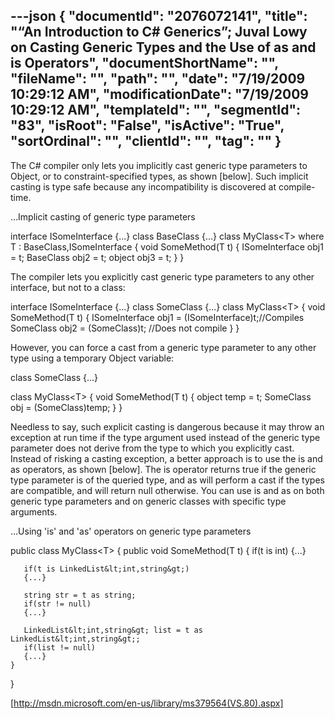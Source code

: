 ---json
{
  "documentId": "2076072141",
  "title": "“An Introduction to C# Generics”; Juval Lowy on Casting Generic Types and the Use of as and is Operators",
  "documentShortName": "",
  "fileName": "",
  "path": "",
  "date": "7/19/2009 10:29:12 AM",
  "modificationDate": "7/19/2009 10:29:12 AM",
  "templateId": "",
  "segmentId": "83",
  "isRoot": "False",
  "isActive": "True",
  "sortOrdinal": "",
  "clientId": "",
  "tag": ""
}
---

The C# compiler only lets you implicitly cast generic type parameters to Object, or to constraint-specified types, as shown [below]. Such implicit casting is type safe because any incompatibility is discovered at compile-time.

…Implicit casting of generic type parameters

interface ISomeInterface
{...}
class BaseClass
{...}
class MyClass&lt;T&gt; where T : BaseClass,ISomeInterface
{
    void SomeMethod(T t)
    {
        ISomeInterface obj1 = t;
        BaseClass      obj2 = t;
        object         obj3 = t;
    }
}

The compiler lets you explicitly cast generic type parameters to any other interface, but not to a class:

interface ISomeInterface
{...}
class SomeClass
{...}
class MyClass&lt;T&gt; 
{
    void SomeMethod(T t)
    {
        ISomeInterface obj1 = (ISomeInterface)t;//Compiles
        SomeClass      obj2 = (SomeClass)t;     //Does not compile
    }
}

However, you can force a cast from a generic type parameter to any other type using a temporary Object variable:

class SomeClass
{...}

class MyClass&lt;T&gt; 
{
    void SomeMethod(T t)
    {
        object temp = t;
        SomeClass obj = (SomeClass)temp;
    }
}

Needless to say, such explicit casting is dangerous because it may throw an exception at run time if the type argument used instead of the generic type parameter does not derive from the type to which you explicitly cast. Instead of risking a casting exception, a better approach is to use the is and as operators, as shown [below]. The is operator returns true if the generic type parameter is of the queried type, and as will perform a cast if the types are compatible, and will return null otherwise. You can use is and as on both generic type parameters and on generic classes with specific type arguments.

…Using 'is' and 'as' operators on generic type parameters

public class MyClass&lt;T&gt; 
{
    public void SomeMethod(T t)
    {
       if(t is int)
       {...} 

       if(t is LinkedList&lt;int,string&gt;)
       {...}

       string str = t as string;
       if(str != null)
       {...}

       LinkedList&lt;int,string&gt; list = t as LinkedList&lt;int,string&gt;;
       if(list != null)
       {...}
    }
}

[http://msdn.microsoft.com/en-us/library/ms379564(VS.80).aspx]
